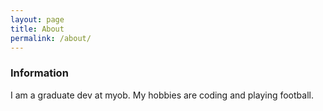 ```yaml
---
layout: page
title: About
permalink: /about/
---
```


### Information

I am a graduate dev at myob.  My hobbies are coding and playing football.
